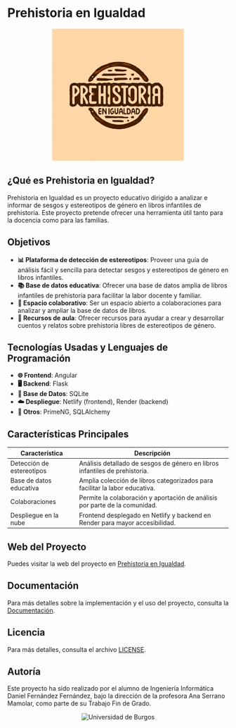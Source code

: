 # Prehistoria en Igualdad

<p align="center">
  <img src="./frontendAngular/src/assets/images/LOGO%20%20WEB.png" alt="Prehistoria en Igualdad" width="300">
</p>

## ¿Qué es Prehistoria en Igualdad?
Prehistoria en Igualdad es un proyecto educativo dirigido a analizar e informar de sesgos y estereotipos de género en libros infantiles de prehistoria. Este proyecto pretende ofrecer una herramienta útil tanto para la docencia como para las familias.

## Objetivos
- **📊 Plataforma de detección de estereotipos**: Proveer una guía de análisis fácil y sencilla para detectar sesgos y estereotipos de género en libros infantiles.
- **📚 Base de datos educativa**: Ofrecer una base de datos amplia de libros infantiles de prehistoria para facilitar la labor docente y familiar.
- **🤝 Espacio colaborativo**: Ser un espacio abierto a colaboraciones para analizar y ampliar la base de datos de libros.
- **📝 Recursos de aula**: Ofrecer recursos para ayudar a crear y desarrollar cuentos y relatos sobre prehistoria libres de estereotipos de género.

## Tecnologías Usadas y Lenguajes de Programación
- **🌐 Frontend**: Angular
- **🖥 Backend**: Flask
- **💾 Base de Datos**: SQLite
- **☁️ Despliegue**: Netlify (frontend), Render (backend)
- **🔧 Otros**: PrimeNG, SQLAlchemy

## Características Principales
| Característica                    | Descripción                                                                 |
|-----------------------------------|-----------------------------------------------------------------------------|
| Detección de estereotipos         | Análisis detallado de sesgos de género en libros infantiles de prehistoria.  |
| Base de datos educativa           | Amplia colección de libros categorizados para facilitar la labor educativa.  |
| Colaboraciones                    | Permite la colaboración y aportación de análisis por parte de la comunidad. |
| Despliegue en la nube             | Frontend desplegado en Netlify y backend en Render para mayor accesibilidad. |

## Web del Proyecto
Puedes visitar la web del proyecto en [Prehistoria en Igualdad](https://prehistoriaenigualdad.netlify.app/).

## Documentación
Para más detalles sobre la implementación y el uso del proyecto, consulta la [Documentación](./Memoria).

## Licencia
Para más detalles, consulta el archivo [LICENSE](./LICENSE).

## Autoría
Este proyecto ha sido realizado por el alumno de Ingeniería Informática Daniel Fernández Fernández, bajo la dirección de la profesora Ana Serrano Mamolar, como parte de su Trabajo Fin de Grado.

<p align="center">
  <img src="https://www.polibienestar.org/wp-content/uploads/2015/06/logo-UBU.jpg" alt="Universidad de Burgos" width="200">
</p>
